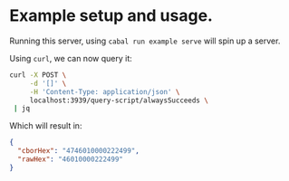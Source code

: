 # Example setup and usage.
                                                                      
Running this server, using `cabal run example serve` will spin up a server.
                                                                      
Using `curl`, we can now query it:
``` sh
curl -X POST \
     -d '[]' \
     -H 'Content-Type: application/json' \
     localhost:3939/query-script/alwaysSucceeds \
 | jq
```

Which will result in:
```json
{
  "cborHex": "4746010000222499",
  "rawHex": "46010000222499"
}
```

